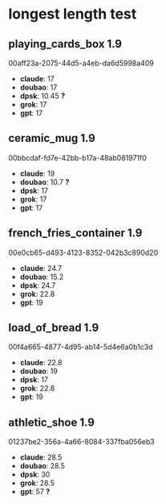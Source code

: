# longest length test  
## playing_cards_box 1.9
00aff23a-2075-44d5-a4eb-da6d5998a409
 - **claude**: 17
 - **doubao**: 17
 - **dpsk**: 10.45 **?**
 - **grok**: 17
 - **gpt**: 17

## ceramic_mug  1.9
00bbcdaf-fd7e-42bb-b17a-48ab081971f0
 - **claude**: 19
 - **doubao**: 10.7 **?**
 - **dpsk**: 17
 - **grok**: 17
 - **gpt**: 17

## french_fries_container 1.9
00e0cb65-d493-4123-8352-042b3c890d20
 - **claude**: 24.7
 - **doubao**: 15.2
 - **dpsk**: 24.7
 - **grok**: 22.8
 - **gpt**: 19

## load_of_bread   1.9
00f4a665-4877-4d95-ab14-5d4e6a0b1c3d
 - **claude**: 22.8
 - **doubao**: 19
 - **dpsk**: 17
 - **grok**: 22.8
 - **gpt**: 19
 
## athletic_shoe  1.9
01237be2-356a-4a66-8084-337fba056eb3
 - **claude**: 28.5
 - **doubao**: 28.5
 - **dpsk**: 30
 - **grok**: 28.5
 - **gpt**: 57 **?**
